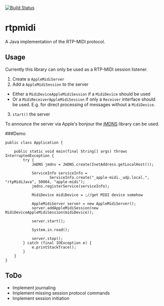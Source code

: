 [![Build Status](https://travis-ci.org/LeovR/rtp-midi.svg?branch=master)](https://travis-ci.org/LeovR/rtp-midi)
# rtpmidi
A Java implementation of the RTP-MIDI protocol. 

## Usage

Currently this library can only be used as a RTP-MIDI session listener.

1. Create a `AppleMidiServer`
2. Add a `AppleMidiSession` to the server
  * Either a `MidiDeviceAppleMidiSession` if a `MidiDevice` should be used
  * Or a `MidiReceiverAppleMidiSession` if only a `Receiver` interface should be used. E.g. for direct processing of messages without a `MidiDevice`.
3. `start()` the server

To announce the server via Apple's bonjour the [jMDNS](https://github.com/jmdns/jmdns) library can be used.

###Demo

    public class Application {
    
        public static void main(final String[] args) throws InterruptedException {
            try {
                JmDNS jmdns = JmDNS.create(InetAddress.getLocalHost());
    
                ServiceInfo serviceInfo =
                        ServiceInfo.create("_apple-midi._udp.local.", "rtpMidiJava", 50004, "apple-midi");
                jmdns.registerService(serviceInfo);

                MidiDevice midiDevice = ;//get MIDI device somehow

                AppleMidiServer server = new AppleMidiServer();
                server.addAppleMidiSession(new MidiDeviceAppleMidiSession(midiDevice));

                server.start();

                System.in.read();

                server.stop();
            } catch (final IOException e) {
                e.printStackTrace();
            }
        }
    }


## ToDo
* Implement journaling
* Implement missing session protocol commands
* Implement session initiation
